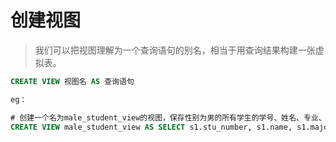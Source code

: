 # 创建视图

> 我们可以把视图理解为一个查询语句的别名，相当于用查询结果构建一张虚拟表。

```sql
CREATE VIEW 视图名 AS 查询语句

eg：

# 创建一个名为male_student_view的视图，保存性别为男的所有学生的学号、姓名、专业、科目和成绩
CREATE VIEW male_student_view AS SELECT s1.stu_number, s1.name, s1.major, s2.stu_subject, s2.score FROM student_info AS s1 INNER JOIN student_score AS s2 WHERE s1.stu_number = s2.stu_number AND s1.sex = '男';
```
